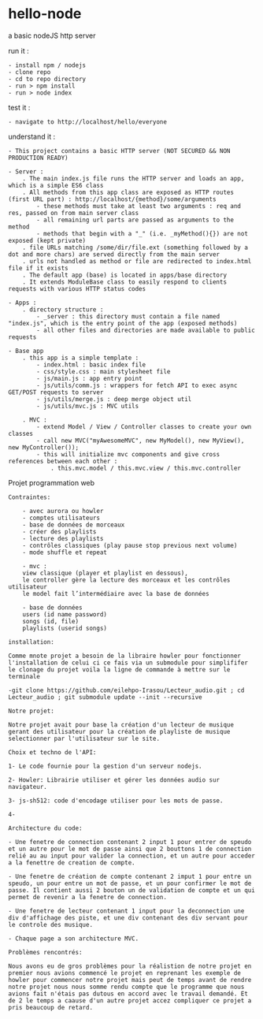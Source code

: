 # hello-node
a basic nodeJS http server

run it :

	- install npm / nodejs
	- clone repo
	- cd to repo directory
	- run > npm install
	- run > node index

test it :

	- navigate to http://localhost/hello/everyone

understand it :

	- This project contains a basic HTTP server (NOT SECURED && NON PRODUCTION READY)
	
	- Server :
		. The main index.js file runs the HTTP server and loads an app, which is a simple ES6 class
		. All methods from this app class are exposed as HTTP routes (first URL part) : http://localhost/{method}/some/arguments
			- these methods must take at least two arguments : req and res, passed on from main server class
			- all remaining url parts are passed as arguments to the method
			- methods that begin with a "_" (i.e. _myMethod(){}) are not exposed (kept private)
		. file URLs matching /some/dir/file.ext (something followed by a dot and more chars) are served directly from the main server
		. urls not handled as method or file are redirected to index.html file if it exists
		. The default app (base) is located in apps/base directory
		. It extends ModuleBase class to easily respond to clients requests with various HTTP status codes
	
	- Apps :
		. directory structure :
			- _server : this directory must contain a file named "index.js", which is the entry point of the app (exposed methods)
			- all other files and directories are made available to public requests
			
	- Base app
		. this app is a simple template :
			- index.html : basic index file
			- css/style.css : main stylesheet file
			- js/main.js : app entry point
			- js/utils/comm.js : wrappers for fetch API to exec async GET/POST requests to server
			- js/utils/merge.js : deep merge object util
			- js/utils/mvc.js : MVC utils
			
		. MVC :
			- extend Model / View / Controller classes to create your own classes
			- call new MVC("myAwesomeMVC", new MyModel(), new MyView(), new MyController());
			- this will initialize mvc components and give cross references between each other :
				. this.mvc.model / this.mvc.view / this.mvc.controller


Projet programmation web 

	Contraintes:

		- avec aurora ou howler
		- comptes utilisateurs
		- base de données de morceaux
		- créer des playlists
		- lecture des playlists
		- contrôles classiques (play pause stop previous next volume)
		- mode shuffle et repeat

		- mvc :
		view classique (player et playlist en dessous),
		le controller gère la lecture des morceaux et les contrôles utilisateur
		le model fait l’intermédiaire avec la base de données

		- base de données
		users (id name password)
		songs (id, file)
		playlists (userid songs)

	installation: 

	Comme mnote projet a besoin de la libraire howler pour fonctionner l'installation de celui ci ce fais via un submodule pour simplififer le clonage du projet voila la ligne de commande à mettre sur le terminale

	-git clone https://github.com/eilehpo-Irasou/Lecteur_audio.git ; cd Lecteur_audio ; git submodule update --init --recursive

	Notre projet:

	Notre projet avait pour base la création d'un lecteur de musique gerant des utilisateur pour la création de playliste de musique selectionner par l'utilisateur sur le site.

	Choix et techno de l'API:

	1- Le code fournie pour la gestion d'un serveur nodejs.
	
	2- Howler: Librairie utiliser et gérer les données audio sur navigateur.

	3- js-sh512: code d'encodage utiliser pour les mots de passe.

	4- 

	Architecture du code:

	- Une fenetre de connection contenant 2 input 1 pour entrer de speudo et un autre pour le mot de passe ainsi que 2 bouttons 1 de connection relié au au input pour valider la connection, et un autre pour acceder a la fenettre de creation de compte.
	
	- Une fenetre de création de compte contenant 2 imput 1 pour entre un speudo, un pour entre un mot de passe, et un pour confirmer le mot de passe. Il contient aussi 2 bouton un de validation de compte et un qui permet de revenir a la fenetre de connection.

	- Une fenetre de lecteur contenant 1 input pour la deconnection une div d'affichage des piste, et une div contenant des div servant pour le controle des musique.

	- Chaque page a son architecture MVC.

	Problèmes rencontrés:
	
	Nous avons eu de gros problèmes pour la réalistion de notre projet en premier nous avions commencé le projet en reprenant les exemple de howler pour commencer notre projet mais peut de temps avant de rendre notre projet nous nous somme rendu compte que le programme que nous avions fait n'étais pas dutous en accord avec le travail demandé. Et de 2 le temps a caause d'un autre projet accez compliquer ce projet a pris beaucoup de retard.
	

